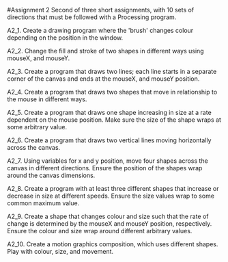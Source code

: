 #Assignment 2
Second of three short assignments, with 10 sets of directions that must be followed with a Processing program.

A2_1. Create a drawing program where the 'brush' changes colour depending on the position in the window.

A2_2. Change the fill and stroke of two shapes in different ways using mouseX, and mouseY.

A2_3. Create a program that draws two lines; each line starts in a separate corner of the canvas and ends at the mouseX, and mouseY position.

A2_4. Create a program that draws two shapes that move in relationship to the mouse in different ways.

A2_5. Create a program that draws one shape increasing in size at a rate dependent on the mouse position. Make sure the size of the shape wraps at some arbitrary value.

A2_6. Create a program that draws two vertical lines moving horizontally across the canvas.

A2_7. Using variables for x and y position, move four shapes across the canvas in different directions. Ensure the position of the shapes wrap around the canvas dimensions.

A2_8. Create a program with at least three different shapes that increase or decrease in size at different speeds. Ensure the size values wrap to some common maximum value.

A2_9. Create a shape that changes colour and size such that the rate of change is determined by the mouseX and mouseY position, respectively. Ensure the colour and size wrap around different arbitrary values.

A2_10. Create a motion graphics composition, which uses different shapes. Play with colour, size, and movement.

